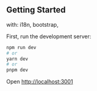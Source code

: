 ## Getting Started

with: i18n, bootstrap, 

First, run the development server:

```bash
npm run dev
# or
yarn dev
# or
pnpm dev
```

Open [http://localhost:3001](http://localhost:3001)